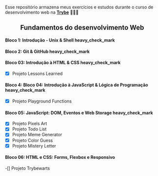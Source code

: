 Esse repositório armazena meus exercícios e estudos durante o curso de desenvolvimento web na [**Trybe**](https://www.betrybe.com/)  🚀️🚀️🚀️

<div align="center">

  ## Fundamentos do desenvolvimento Web

</div>

#### Bloco 1: Introdução - Unix & Shell heavy_check_mark

#### Bloco 2: Git & GitHub heavy_check_mark

#### Bloco 03: Introdução à HTML & CSS heavy_check_mark
-[x] Projeto Lessons Learned

#### Bloco 4: Bloco 04: Introdução à JavaScript & Lógica de Programação heavy_check_mark
-[x] Projeto Playground Functions

#### Bloco 05: JavaScript: DOM, Eventos e Web Storage heavy_check_mark
-[x] Projeto Pixels Art
-[x] Projeto Todo List
-[x] Projeto Meme Generator
-[x] Projeto Color Guess
-[x] Projeto Mistery Letter

#### Bloco 06: HTML e CSS: Forms, Flexbox e Responsivo
-[] Projeto Trybewarts